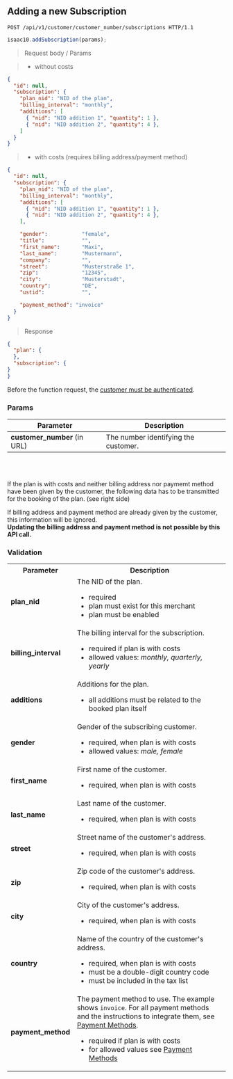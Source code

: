 ## Adding a new Subscription

```http
POST /api/v1/customer/customer_number/subscriptions HTTP/1.1
```

```javascript
isaac10.addSubscription(params);
```

> Request body / Params

> - without costs


```json
{
  "id": null,
  "subscription": {
    "plan_nid": "NID of the plan",
    "billing_interval": "monthly",
    "additions": [
      { "nid": "NID addition 1", "quantity": 1 },
      { "nid": "NID addition 2", "quantity": 4 },
    ]
  }
}
```

> - with costs (requires billing address/payment method)

```json
{
  "id": null,
  "subscription": {
    "plan_nid": "NID of the plan",
    "billing_interval": "monthly",
    "additions": [
      { "nid": "NID addition 1", "quantity": 1 },
      { "nid": "NID addition 2", "quantity": 4 },
    ],

    "gender":           "female",
    "title":            "",
    "first_name":       "Maxi",
    "last_name":        "Mustermann",
    "company":          "",
    "street":           "Musterstraße 1",
    "zip":              "12345",
    "city":             "Musterstadt",
    "country":          "DE",
    "ustid":            "",

    "payment_method": "invoice"
  }
}
```

> Response

```json
{
  "plan": {
  },
  "subscription": {
}
}
```


<aside class="success">
Before the function request, the <a href= "#customer-authentication"> customer must be authenticated</a>.
</aside>

### Params

Parameter | Description
----------|-------------
**customer_number** (in URL) | The number identifying the customer.  

<br>
<br>

If the plan is with costs and neither billing address nor paymemt method have been given by the customer, the following data has to be transmitted for the booking of the plan. (see right side)

<aside class="notice">
If billing address and payment method are already given by the customer, this information will be ignored.
<br>
<strong> Updating the billing address and payment method is not possible by this API call. </strong>
</aside>

### Validation

<table>
  <tr>
    <th>Parameter</th>
    <th>Description</th>
  </tr>
  <tr>
    <td><strong>plan_nid</strong></td>
    <td>
      The NID of the plan.
      <ul>
        <li>required</li>
        <li>plan must exist for this merchant</li>
        <li>plan must be enabled</li>
      </ul>
    </td>
  </tr>
  <tr>
    <td><strong>billing_interval</strong></td>
    <td>
      The billing interval for the subscription.
      <ul>
        <li>required if plan is with costs</li>
        <li>allowed values: <em>monthly, quarterly, yearly</em></li>
      </ul>
    </td>
  </tr>
  <tr>
    <td><strong>additions</strong></td>
    <td>
      Additions for the plan.
      <ul>
        <li>all additions must be related to the booked plan itself</li>
      </ul>
    </td>
  </tr>
  <tr>
    <td><strong>gender</strong></td>
    <td>
      Gender of the subscribing customer.
      <ul>
        <li>required, when plan is with costs</li>
        <li>allowed values: <em>male, female</em></li>
      </ul>
    </td>
  </tr>
  <tr>
    <td><strong>first_name</strong></td>
    <td>
      First name of the customer.
      <ul>
        <li>required, when plan is with costs</li>
      </ul>
    </td>
  </tr>
  <tr>
    <td><strong>last_name</strong></td>
    <td>
      Last name of the customer.
      <ul>
        <li>required, when plan is with costs</li>
      </ul>
    </td>
  </tr>
  <tr>
    <td><strong>street</strong></td>
    <td>
      Street name of the customer's address.
      <ul>
        <li>required, when plan is with costs</li>
      </ul>
    </td>
  </tr>
  <tr>
    <td><strong>zip</strong></td>
    <td>
      Zip code of the customer's address.
      <ul>
        <li>required, when plan is with costs</li>
      </ul>
    </td>
  </tr>
  <tr>
    <td><strong>city</strong></td>
    <td>
      City of the customer's address.
      <ul>
        <li>required, when plan is with costs</li>
      </ul>
    </td>
  </tr>
  <tr>
    <td><strong>country</strong></td>
    <td>
      Name of the country of the customer's address.
      <ul>
        <li>required, when plan is with costs</li>
        <li>must be a double-digit country code</li>
        <li>must be included in the tax list</li>
      </ul>
    </td>
  </tr>
  <tr>
   <td><strong>payment_method</strong></td>
    <td>
      The payment method to use. The example shows <code>invoice</code>. For all
      payment methods and the instructions to integrate them, see
      <a href="#payment_methods">Payment Methods</a>.
      <ul>
        <li>required if plan is with costs</li>
        <li>
          for allowed values see <a href="#payment_methods">Payment Methods</a>
        </li>
      </ul>
    </td>
  </tr>
</table>
